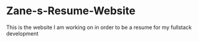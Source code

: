 # Zane-s-Resume-Website
This is the website I am working on in order to be a resume for my fullstack development
